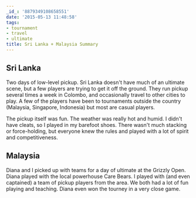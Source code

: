 ```yaml
---
_id_: '8879349108658551'
date: '2015-05-13 11:48:58'
tags:
- tournament
- travel
- ultimate
title: Sri Lanka + Malaysia Summary
---
```


## Sri Lanka

Two days of low-level pickup. Sri Lanka doesn't have much of an ultimate
scene, but a few players are trying to get it off the ground. They run
pickup several times a week in Colombo, and occasionally travel to other
cities to play. A few of the players have been to tournaments outside the
country (Malaysia, Singapore, Indonesia) but most are casual players.

The pickup itself was fun. The weather was really hot and humid. I didn't
have cleats, so I played in my barefoot shoes. There wasn't much stacking
or force-holding, but everyone knew the rules and played with a lot of
spirit and competitiveness.

## Malaysia

Diana and I picked up with teams for a day of ultimate at the Grizzly Open.
Diana played with the local powerhouse Care Bears. I played with (and even
captained) a team of pickup players from the area. We both had a lot of fun
playing and teaching. Diana even won the tourney in a very close game.
